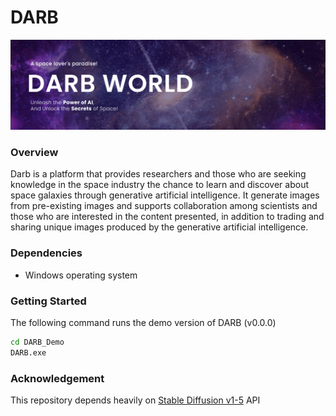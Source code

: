 # DARB

<p align="center">
  <img src="https://github.com/Shahad24/DARB/blob/main/imgs/1.png"/>
</p>

### Overview 
Darb is a platform that provides researchers and those who are seeking knowledge in the space industry the chance to learn and discover about space galaxies through generative artificial intelligence. It generate images from pre-existing images and supports collaboration among scientists and those who are interested in the content presented, in addition to trading and sharing unique images produced by the generative artificial intelligence.

### Dependencies
- Windows operating system

### Getting Started 
The following command runs the demo version of DARB (v0.0.0)
  ```bash
 cd DARB_Demo
  DARB.exe
  ```   

### Acknowledgement
This repository depends heavily on [Stable Diffusion v1-5](https://huggingface.co/runwayml/stable-diffusion-v1-5) API
